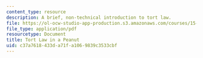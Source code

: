 ```yaml
---
content_type: resource
description: A brief, non-technical introduction to tort law.
file: https://ol-ocw-studio-app-production.s3.amazonaws.com/courses/15-616-innovative-businesses-and-breakthrough-technologies-the-legal-issues-fall-2004/c37a7618433da71fa1069839c3533cbf_tort_law.pdf
file_type: application/pdf
resourcetype: Document
title: Tort Law in a Peanut
uid: c37a7618-433d-a71f-a106-9839c3533cbf
---
```

